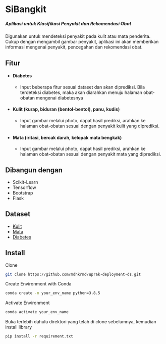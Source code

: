 # SiBangkit
##### Aplikasi untuk Klasifikasi Penyakit dan Rekomendasi Obat

Digunakan untuk mendeteksi penyakit pada kulit atau mata penderita. Cukup dengan mengambil gambar penyakit, aplikasi ini akan memberikan informasi mengenai penyakit, pencegahan dan rekomendasi obat.

## Fitur
- #### Diabetes
    - Input beberapa fitur sesuai dataset dan akan diprediksi. Bila terdeteksi diabetes, maka akan diarahkan menuju halaman obat-obatan mengenai diabetesnya
- #### Kulit (kurap, biduran (bentol-bentol), panu, kudis)
    - Input gambar melalui photo, dapat hasil prediksi, arahkan ke halaman obat-obatan sesuai dengan penyakit kulit yang diprediksi.
- #### Mata (iritasi, bercak darah, kelopak mata bengkak)
    - Input gambar melalui photo, dapat hasil prediksi, arahkan ke halaman obat-obatan sesuai dengan penyakit mata yang diprediksi.

## Dibangun dengan
- Scikit-Learn
- Tensorflow
- Bootstrap
- Flask

## Dataset
- [Kulit](https://drive.google.com/drive/u/0/folders/1SbMWB53o0CLYfMFhnoMzFt7LkW6PqrPp)
- [Mata](https://drive.google.com/drive/u/0/folders/1fwxlYc-uD1lNk1GGOpZfykTzH2qbmczx)
- [Diabetes](https://www.kaggle.com/datasets/uciml/pima-indians-diabetes-database)

## Install
Clone
```sh
git clone https://github.com/mdhkrmd/uprak-deployment-ds.git
```

Create Environment with Conda
```sh
conda create -n your_env_name python=3.8.5
```

Activate Environment
```sh
conda activate your_env_name
```

Buka terlebih dahulu direktori yang telah di clone sebelumnya, kemudian install library
```sh
pip install -r requirement.txt
```

